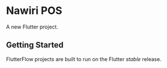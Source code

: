 # Nawiri POS

A new Flutter project.

## Getting Started

FlutterFlow projects are built to run on the Flutter _stable_ release.
